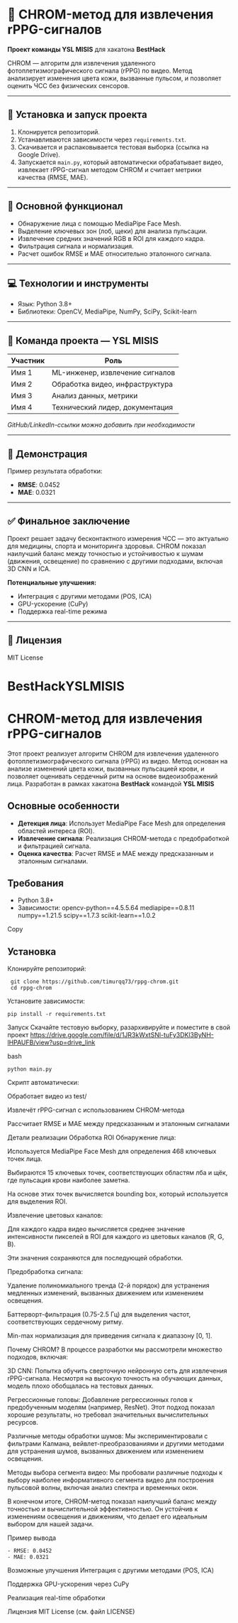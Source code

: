 # 🧠 CHROM-метод для извлечения rPPG-сигналов  
**Проект команды YSL MISIS** для хакатона **BestHack**

CHROM — алгоритм для извлечения удаленного фотоплетизмографического сигнала (rPPG) по видео. Метод анализирует изменения цвета кожи, вызванные пульсом, и позволяет оценить ЧСС без физических сенсоров.

---

## 🔧 Установка и запуск проекта

1. Клонируется репозиторий.
2. Устанавливаются зависимости через `requirements.txt`.
3. Скачивается и распаковывается тестовая выборка (ссылка на Google Drive).
4. Запускается `main.py`, который автоматически обрабатывает видео, извлекает rPPG-сигнал методом CHROM и считает метрики качества (RMSE, MAE).

---

## 🧩 Основной функционал

- Обнаружение лица с помощью MediaPipe Face Mesh.
- Выделение ключевых зон (лоб, щеки) для анализа пульсации.
- Извлечение средних значений RGB в ROI для каждого кадра.
- Фильтрация сигнала и нормализация.
- Расчет ошибок RMSE и MAE относительно эталонного сигнала.

---

## 💻 Технологии и инструменты

- Язык: Python 3.8+
- Библиотеки: OpenCV, MediaPipe, NumPy, SciPy, Scikit-learn

---

## 👥 Команда проекта — YSL MISIS

| Участник | Роль |
|----------|------|
| Имя 1 | ML-инженер, извлечение сигналов |
| Имя 2 | Обработка видео, инфраструктура |
| Имя 3 | Анализ данных, метрики |
| Имя 4 | Технический лидер, документация |

*GitHub/LinkedIn-ссылки можно добавить при необходимости*

---

## 📸 Демонстрация

Пример результата обработки:
- **RMSE**: 0.0452  
- **MAE**: 0.0321

---

## ✅ Финальное заключение

Проект решает задачу бесконтактного измерения ЧСС — это актуально для медицины, спорта и мониторинга здоровья. CHROM показал наилучший баланс между точностью и устойчивостью к шумам (движения, освещение) по сравнению с другими подходами, включая 3D CNN и ICA.

**Потенциальные улучшения:**
- Интеграция с другими методами (POS, ICA)
- GPU-ускорение (CuPy)
- Поддержка real-time режима

---

## 📄 Лицензия

MIT License

# BestHackYSLMISIS

# CHROM-метод для извлечения rPPG-сигналов

Этот проект реализует алгоритм CHROM для извлечения удаленного фотоплетизмографического сигнала (rPPG) из видео. Метод основан на анализе изменений цвета кожи, вызванных пульсацией крови, и позволяет оценивать сердечный ритм на основе видеоизображений лица. Разработан в рамках хакатона **BestHack** командой **YSL MISIS**

## Основные особенности
- **Детекция лица**: Использует MediaPipe Face Mesh для определения областей интереса (ROI).
- **Извлечение сигнала**: Реализация CHROM-метода с предобработкой и фильтрацией сигнала.
- **Оценка качества**: Расчет RMSE и MAE между предсказанным и эталонным сигналами.

## Требования
- Python 3.8+
- Зависимости:
opencv-python==4.5.5.64
mediapipe==0.8.11
numpy==1.21.5
scipy==1.7.3
scikit-learn==1.0.2

Copy

## Установка
Клонируйте репозиторий:
```
 git clone https://github.com/timurqq73/rppg-chrom.git
 cd rppg-chrom
 ```
Установите зависимости:

 ```
pip install -r requirements.txt
```

Запуск
Скачайте тестовую выборку, разархивируйте и поместите в свой проект
https://drive.google.com/file/d/1JR3kWxtSNl-tuFy3DKl3ByNH-lHPAUFB/view?usp=drive_link

bash
```
python main.py
```
Скрипт автоматически:

Обработает видео из test/

Извлечёт rPPG-сигнал с использованием CHROM-метода

Рассчитает RMSE и MAE между предсказанным и эталонным сигналами

Детали реализации
Обработка ROI
Обнаружение лица:

Используется MediaPipe Face Mesh для определения 468 ключевых точек лица.

Выбираются 15 ключевых точек, соответствующих областям лба и щёк, где пульсация крови наиболее заметна.

На основе этих точек вычисляется bounding box, который используется для выделения ROI.

Извлечение цветовых каналов:

Для каждого кадра видео вычисляется среднее значение интенсивности пикселей в ROI для каждого из цветовых каналов (R, G, B).

Эти значения сохраняются для последующей обработки.

Предобработка сигнала:

Удаление полиномиального тренда (2-й порядок) для устранения медленных изменений, вызванных движением или изменением освещения.

Баттерворт-фильтрация (0.75-2.5 Гц) для выделения частот, соответствующих сердечному ритму.

Min-max нормализация для приведения сигнала к диапазону [0, 1].

Почему CHROM?
В процессе разработки мы рассмотрели множество подходов, включая:

3D CNN: Попытка обучить сверточную нейронную сеть для извлечения rPPG-сигнала. Несмотря на высокую точность на обучающих данных, модель плохо обобщалась на тестовых данных.

Регрессионные головы: Добавление регрессионных голов к предобученным моделям (например, ResNet). Этот подход показал хорошие результаты, но требовал значительных вычислительных ресурсов.

Различные методы обработки шумов: Мы экспериментировали с фильтрами Калмана, вейвлет-преобразованиями и другими методами для устранения шумов, вызванных движением или изменением освещения.

Методы выбора сегмента видео: Мы пробовали различные подходы к выбору наиболее информативного сегмента видео для построения пульсовой волны, включая анализ спектра и временных окон.

В конечном итоге, CHROM-метод показал наилучший баланс между точностью и вычислительной эффективностью. Он устойчив к изменениям освещения и движениям, что делает его идеальным выбором для нашей задачи.

Пример вывода
```
- RMSE: 0.0452
- MAE: 0.0321
```
Возможные улучшения
Интеграция с другими методами (POS, ICA)

Поддержка GPU-ускорения через CuPy

Реализация real-time обработки

Лицензия
MIT License (см. файл LICENSE)

